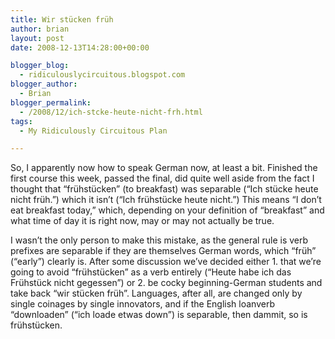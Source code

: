 ```yaml
---
title: Wir stücken früh
author: brian
layout: post
date: 2008-12-13T14:28:00+00:00

blogger_blog:
  - ridiculouslycircuitous.blogspot.com
blogger_author:
  - Brian
blogger_permalink:
  - /2008/12/ich-stcke-heute-nicht-frh.html
tags:
  - My Ridiculously Circuitous Plan

---
```

So, I apparently now how to speak German now, at least a bit. Finished the first course this week, passed the final, did quite well aside from the fact I thought that &#8220;frühstücken&#8221; (to breakfast) was separable (&#8220;Ich stücke heute nicht früh.&#8221;) which it isn&#8217;t (&#8220;Ich frühstücke heute nicht.&#8221;) This means &#8220;I don&#8217;t eat breakfast today,&#8221; which, depending on your definition of &#8220;breakfast&#8221; and what time of day it is right now, may or may not actually be true. 

<div>
</div>

<div>
  I wasn&#8217;t the only person to make this mistake, as the general rule is verb prefixes are separable if they are themselves German words, which &#8220;früh&#8221; (&#8220;early&#8221;) clearly is. After some discussion we&#8217;ve decided either 1. that we&#8217;re going to avoid &#8220;frühstücken&#8221; as a verb entirely (&#8220;Heute habe ich das Frühstück nicht gegessen&#8221;) or 2. be cocky beginning-German students and take back &#8220;wir stücken früh&#8221;. Languages, after all, are changed only by single coinages by single innovators, and if the English loanverb &#8220;downloaden&#8221; (&#8220;ich loade etwas down&#8221;) is separable, then dammit, so is frühstücken.
</div>